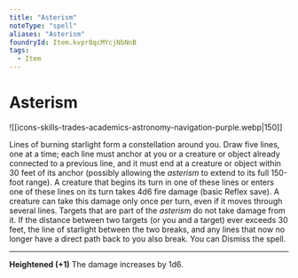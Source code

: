 ```yaml
---
title: "Asterism"
noteType: "spell"
aliases: "Asterism"
foundryId: Item.kvpr8qcMYcjNbNnB
tags:
  - Item
---
```


# Asterism
![[icons-skills-trades-academics-astronomy-navigation-purple.webp|150]]

Lines of burning starlight form a constellation around you. Draw five lines, one at a time; each line must anchor at you or a creature or object already connected to a previous line, and it must end at a creature or object within 30 feet of its anchor (possibly allowing the _asterism_ to extend to its full 150-foot range). A creature that begins its turn in one of these lines or enters one of these lines on its turn takes 4d6 fire damage (basic Reflex save). A creature can take this damage only once per turn, even if it moves through several lines. Targets that are part of the _asterism_ do not take damage from it. If the distance between two targets (or you and a target) ever exceeds 30 feet, the line of starlight between the two breaks, and any lines that now no longer have a direct path back to you also break. You can Dismiss the spell.

* * *

**Heightened (+1)** The damage increases by 1d6.
